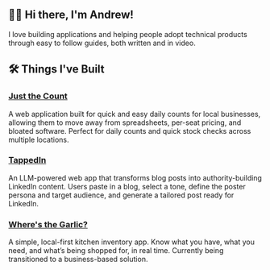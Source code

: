 ## 👋🏾 Hi there, I'm Andrew!

I love building applications and helping people adopt technical products through easy to follow guides, both written and in video. 

## 🛠️ Things I've Built

### [Just the Count](https://www.justthecount.com/)
A web application built for quick and easy daily counts for local businesses, allowing them to move away from spreadsheets, per-seat pricing, and bloated software. Perfect for daily counts and quick stock checks across multiple locations.

### [TappedIn](https://tappedin-two.vercel.app)
An LLM-powered web app that transforms blog posts into authority-building LinkedIn content. Users paste in a blog, select a tone, define the poster persona and target audience, and generate a tailored post ready for LinkedIn.

### [Where's the Garlic?](https://www.wheresthegarlic.com)
A simple, local-first kitchen inventory app. Know what you have, what you need, and what’s being shopped for, in real time. Currently being transitioned to a business-based solution.

<!---
internetdrew/internetdrew is a ✨ special ✨ repository because its `README.md` (this file) appears on your GitHub profile.
You can click the Preview link to take a look at your changes.
--->
